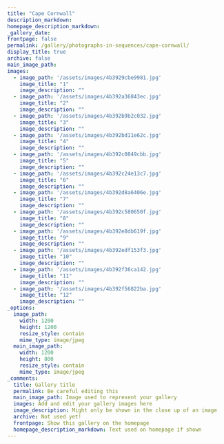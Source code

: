 ```yaml
---
title: "Cape Cornwall"
description_markdown: 
homepage_description_markdown: 
_gallery_date:
frontpage: false
permalink: /gallery/photographs-in-sequences/cape-cornwall/
display_title: true
archive: false
main_image_path: 
images:
  - image_path: '/assets/images/4b3929cbe9981.jpg'
    image_title: "1"
    image_description: "" 
  - image_path: '/assets/images/4b392a36843ec.jpg'
    image_title: "2"
    image_description: "" 
  - image_path: '/assets/images/4b392b9b2c032.jpg'
    image_title: "3"
    image_description: "" 
  - image_path: '/assets/images/4b392bd11e62c.jpg'
    image_title: "4"
    image_description: ""
  - image_path: '/assets/images/4b392c0849cbb.jpg'
    image_title: "5"
    image_description: "" 
  - image_path: '/assets/images/4b392c24e13c7.jpg'
    image_title: "6"
    image_description: ""
  - image_path: '/assets/images/4b392d8a6406e.jpg'
    image_title: "7"
    image_description: "" 
  - image_path: '/assets/images/4b392c580650f.jpg'
    image_title: "8"
    image_description: ""
  - image_path: '/assets/images/4b392e8db619f.jpg'
    image_title: "9"
    image_description: "" 
  - image_path: '/assets/images/4b392edf153f3.jpg'
    image_title: "10"
    image_description: ""
  - image_path: '/assets/images/4b392f36ca142.jpg'
    image_title: "11"
    image_description: "" 
  - image_path: '/assets/images/4b392f56822ba.jpg'
    image_title: "12"
    image_description: ""
_options:
  image_path:
    width: 1200
    height: 1200
    resize_style: contain
    mime_type: image/jpeg
  main_image_path:
    width: 1200
    height: 800
    resize_style: contain
    mime_type: image/jpeg
_comments:
  title: Gallery title
  permalink: Be careful editing this
  main_image_path: Image used to represent your gallery
  images: Add and edit your gallery images here
  image_description: Might only be shown in the close up of an image
  archive: Not used yet!
  frontpage: Show this gallery on the homepage
  homepage_description_markdown: Text used on homepage if shown
---
```

